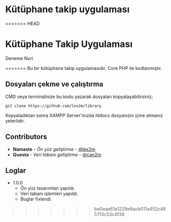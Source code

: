 # Kütüphane takip uygulaması

<<<<<<< HEAD
<h1>Kütüphane Takip Uygulaması</h1>
</hr>
<p>Deneme Nuri</p>
=======
Bu bir kütüphane takip uygulamasıdır. Core PHP ile kodlanmıştır.

## Dosyaları çekme ve çalıştırma

CMD veya terminalinize bu kodu yazarak dosyaları kopyalayabilirsiniz;

```
git clone https://github.com/lex2m/library
```

Kopyaladıktan sonra XAMPP Server'ınızda htdocs dosyanızın içine atmanız yeterlidir.

## Contributors

- **Namaste** - _Ön yüz geliştirme_ - [@lex2m](https://github.com/lex2m)
- **Questa** - _Veri tabanı geliştirme_ - [@can2m](https://github.com/can2m)

## Loglar

- 1.0.0
  - Ön yüz tasarımları yapıldı.
  - Veri tabanı işlemleri yapıldı.
  - Buglar fixlendi.
>>>>>>> be0eae61e1229e6acb011a452c4657f3c53c4f38
